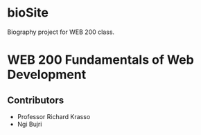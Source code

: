 # bioSite

Biography project for WEB 200 class.

<h1>WEB 200 Fundamentals of Web Development</h1>
<h2>Contributors</h2>
<ul>
    <li>Professor Richard Krasso</li>
    <li>Ngi Bujri</li>
</ul>